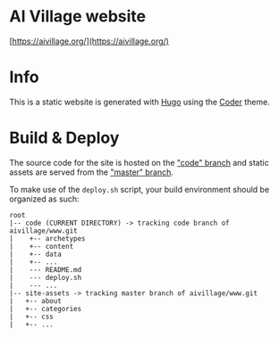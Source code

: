 # AI Village website
[https://aivillage.org/](https://aivillage.org/)

# Info
This is a static website is generated with [Hugo](https://gohugo.io/) using the [Coder](https://github.com/luizdepra/hugo-coder/) theme.

# Build & Deploy
The source code for the site is hosted on the ["code" branch](https://github.com/aivillage/www/tree/code) and static assets are served from the ["master" branch](https://github.com/aivillage/www/tree/master).

To make use of the `deploy.sh` script, your build environment should be organized as such:

```
root
|-- code (CURRENT DIRECTORY) -> tracking code branch of aivillage/www.git
|    +-- archetypes 
|    +-- content
|    +-- data
|    +-- ...
|    --- README.md
|    --- deploy.sh
|    --- ...
|-- site-assets -> tracking master branch of aivillage/www.git
|   +-- about
|   +-- categories
|   +-- css
|   +-- ...
```